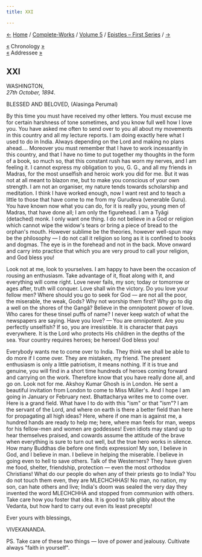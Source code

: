 ```yaml
---
title: XXI

---
```

<div>

[←](020_sister.htm) [Home](../../../index.htm) /
[Complete-Works](../../complete_works.htm) / [Volume
5](../volume_5_contents.htm) / [Epistles – First
Series](epistles_first_series_contents.htm) / [→](022_alasinga.htm)

  

[«](../../volume_9/letters_fifth_series/041_miss_thursby.htm) Chronology
[»](../../volume_6/epistles_second_series/050_mrs_bull.htm)  
[«](018_alasinga.htm) Addressee
[»](../../volume_4/writings_prose/to_my_brave_boys.htm)

## XXI

WASHINGTON,  
*27th October, 1894*.

BLESSED AND BELOVED, (Alasinga Perumal)

By this time you must have received my other letters. You must excuse me
for certain harshness of tone sometimes, and you know full well how I
love you. You have asked me often to send over to you all about my
movements in this country and all my lecture reports. I am doing exactly
here what I used to do in India. Always depending on the Lord and making
no plans ahead.... Moreover you must remember that I have to work
incessantly in this country, and that I have no time to put together my
thoughts in the form of a book, so much so, that this constant rush has
worn my nerves, and I am feeling it. I cannot express my obligation to
you, G. G., and all my friends in Madras, for the most unselfish and
heroic work you did for me. But it was not at all meant to blazon me,
but to make you conscious of your own strength. I am not an organiser,
my nature tends towards scholarship and meditation. I think I have
worked enough, now I want rest and to teach a little to those that have
come to me from my Gurudeva (venerable Guru). You have known now what
you can do, for it is really you, young men of Madras, that have done
all; I am only the figurehead. I am a Tyâgi (detached) monk. I only want
one thing. I do not believe in a God or religion which cannot wipe the
widow's tears or bring a piece of bread to the orphan's mouth. However
sublime be the theories, however well-spun may be the philosophy — I do
not call it religion so long as it is confined to books and dogmas. The
eye is in the forehead and not in the back. Move onward and carry into
practice that which you are very proud to call your religion, and God
bless you!

Look not at me, look to yourselves. I am happy to have been the occasion
of rousing an enthusiasm. Take advantage of it, float along with it, and
everything will come right. Love never fails, my son; today or tomorrow
or ages after, truth will conquer. Love shall win the victory. Do you
love your fellow men? Where should you go to seek for God — are not all
the poor, the miserable, the weak, Gods? Why not worship them first? Why
go to dig a well on the shores of the Gangâ? Believe in the omnipotent
power of love. Who cares for these tinsel puffs of name? I never keep
watch of what the newspapers are saying. Have you love? — You are
omnipotent. Are you perfectly unselfish? If so, you are irresistible. It
is character that pays everywhere. It is the Lord who protects His
children in the depths of the sea. Your country requires heroes; be
heroes! God bless you!

Everybody wants me to come over to India. They think we shall be able to
do more if I come over. They are mistaken, my friend. The present
enthusiasm is only a little patriotism, it means nothing. If it is true
and genuine, you will find in a short time hundreds of heroes coming
forward and carrying on the work. Therefore know that you have really
done all, and go on. Look not for me. Akshoy Kumar Ghosh is in London.
He sent a beautiful invitation from London to come to Miss Müller's. And
I hope I am going in January or February next. Bhattacharya writes me to
come over. Here is a grand field. What have I to do with this "ism" or
that "ism"? I am the servant of the Lord, and where on earth is there a
better field than here for propagating all high ideas? Here, where if
one man is against me, a hundred hands are ready to help me; here, where
man feels for man, weeps for his fellow-men and women are goddesses!
Even idiots may stand up to hear themselves praised, and cowards assume
the attitude of the brave when everything is sure to turn out well, but
the true hero works in silence. How many Buddhas die before one finds
expression! My son, I believe in God, and I believe in man. I believe in
helping the miserable. I believe in going even to hell to save others.
Talk of the Westerners? They have given me food, shelter, friendship,
protection — even the most orthodox Christians! What do our people do
when any of their priests go to India? You do not touch them even, they
are MLECHCHHAS! No man, no nation, my son, can hate others and live;
India's doom was sealed the very day they invented the word MLECHCHHA
and stopped from communion with others. Take care how you foster that
idea. It is good to talk glibly about the Vedanta, but how hard to carry
out even its least precepts!

Ever yours with blessings,

VIVEKANANDA.

  
PS. Take care of these two things — love of power and jealousy.
Cultivate always "faith in yourself".

</div>
